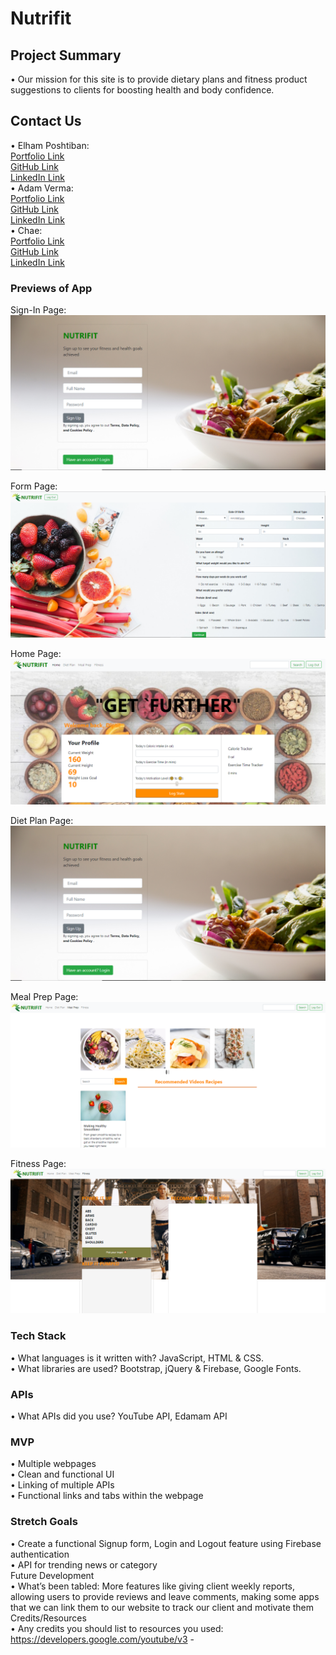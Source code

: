 # Nutrifit


## Project Summary

•	Our mission for this site is to provide dietary plans and fitness product suggestions to clients for boosting health and body confidence.  

## Contact Us
•	Elham Poshtiban:  
    [Portfolio Link](https://elhamposhtiban.github.io/Bootstrap-Portfolio/)  
 	  [GitHub Link](https://github.com/elhamposhtiban)  
 	  [LinkedIn Link](https://www.linkedin.com/in/elham-poshtiban-2a40a4149)  
•	Adam Verma:   
 	  [Portfolio Link](https://adam-verma.github.io/Responsive-Portfolio/portfolio.html)   
 	  [GitHub Link](https://github.com/adam-verma)  
 	  [LinkedIn Link](https://www.linkedin.com/in/adam-verma/)    
•	Chae:  
 	  [Portfolio Link](https://chaejung-50.github.io)    
 	  [GitHub Link](https://github.com/chaejung-50)  
 	  [LinkedIn Link](https://linkedin.com/in/chaejungg/)    

###  Previews of App 
 Sign-In Page: ![Sign-In Page](/assets/images/SignInPage.PNG)   
 
 Form Page: ![Forn Page](/assets/images/Form.PNG)   
 
 Home Page: ![Home Page](/assets/images/Home.PNG)   
 
 Diet Plan Page: ![Diet Plan Page](/assets/images/SignInPage.PNG)  
 
 Meal Prep Page: ![Meal Prep Page](/assets/images/MeaPrep.PNG)  
 
 Fitness Page: ![Fitness Page](/assets/images/Fitness.PNG)    
 
 
### Tech Stack  
•	What languages is it written with? JavaScript, HTML & CSS.  
•	What libraries are used? Bootstrap, jQuery & Firebase, Google Fonts.  
### APIs
•	What APIs did you use? YouTube API, Edamam API  
### MVP  
•	Multiple webpages   
•	Clean and functional UI   
•	Linking of multiple APIs   
•	Functional links and tabs within the webpage   
### Stretch Goals   
•	Create a functional Signup form, Login and Logout feature using Firebase authentication   
•	API for trending news or category   
Future Development   
•	What’s been tabled: More features like giving client weekly reports, allowing users to provide reviews and leave comments, making some apps that we can link them to our website to track our client and motivate them    
Credits/Resources   
•	Any credits you should list to resources you used: https://developers.google.com/youtube/v3 -    

